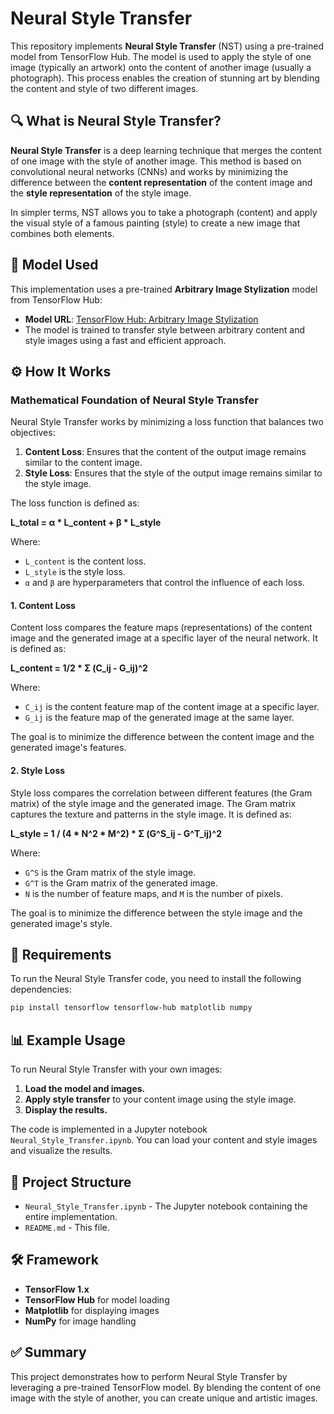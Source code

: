 # Neural Style Transfer

This repository implements **Neural Style Transfer** (NST) using a pre-trained model from TensorFlow Hub. The model is used to apply the style of one image (typically an artwork) onto the content of another image (usually a photograph). This process enables the creation of stunning art by blending the content and style of two different images.

## 🔍 What is Neural Style Transfer?

**Neural Style Transfer** is a deep learning technique that merges the content of one image with the style of another image. This method is based on convolutional neural networks (CNNs) and works by minimizing the difference between the **content representation** of the content image and the **style representation** of the style image.

In simpler terms, NST allows you to take a photograph (content) and apply the visual style of a famous painting (style) to create a new image that combines both elements.

## 🧠 Model Used

This implementation uses a pre-trained **Arbitrary Image Stylization** model from TensorFlow Hub:

- **Model URL**: [TensorFlow Hub: Arbitrary Image Stylization](https://www.kaggle.com/models/google/arbitrary-image-stylization-v1/frameworks/TensorFlow1/variations/256/versions/2)
- The model is trained to transfer style between arbitrary content and style images using a fast and efficient approach.

## ⚙️ How It Works

### **Mathematical Foundation of Neural Style Transfer**

Neural Style Transfer works by minimizing a loss function that balances two objectives:

1. **Content Loss**: Ensures that the content of the output image remains similar to the content image.
2. **Style Loss**: Ensures that the style of the output image remains similar to the style image.

The loss function is defined as:

**L_total = α * L_content + β * L_style**

Where:
- `L_content` is the content loss.
- `L_style` is the style loss.
- `α` and `β` are hyperparameters that control the influence of each loss.

#### **1. Content Loss**

Content loss compares the feature maps (representations) of the content image and the generated image at a specific layer of the neural network. It is defined as:

**L_content = 1/2 * Σ (C_ij - G_ij)^2**

Where:
- `C_ij` is the content feature map of the content image at a specific layer.
- `G_ij` is the feature map of the generated image at the same layer.

The goal is to minimize the difference between the content image and the generated image's features.

#### **2. Style Loss**

Style loss compares the correlation between different features (the Gram matrix) of the style image and the generated image. The Gram matrix captures the texture and patterns in the style image. It is defined as:

**L_style = 1 / (4 * N^2 * M^2) * Σ (G^S_ij - G^T_ij)^2**

Where:
- `G^S` is the Gram matrix of the style image.
- `G^T` is the Gram matrix of the generated image.
- `N` is the number of feature maps, and `M` is the number of pixels.

The goal is to minimize the difference between the style image and the generated image's style.

## 🧩 Requirements

To run the Neural Style Transfer code, you need to install the following dependencies:

```bash
pip install tensorflow tensorflow-hub matplotlib numpy
```

## 📊 Example Usage

To run Neural Style Transfer with your own images:

1. **Load the model and images.**
2. **Apply style transfer** to your content image using the style image.
3. **Display the results.**

The code is implemented in a Jupyter notebook `Neural_Style_Transfer.ipynb`. You can load your content and style images and visualize the results.

## 📁 Project Structure

- `Neural_Style_Transfer.ipynb` - The Jupyter notebook containing the entire implementation.
- `README.md` - This file.

## 🛠️ Framework

- **TensorFlow 1.x**
- **TensorFlow Hub** for model loading
- **Matplotlib** for displaying images
- **NumPy** for image handling

## ✅ Summary

This project demonstrates how to perform Neural Style Transfer by leveraging a pre-trained TensorFlow model. By blending the content of one image with the style of another, you can create unique and artistic images.



